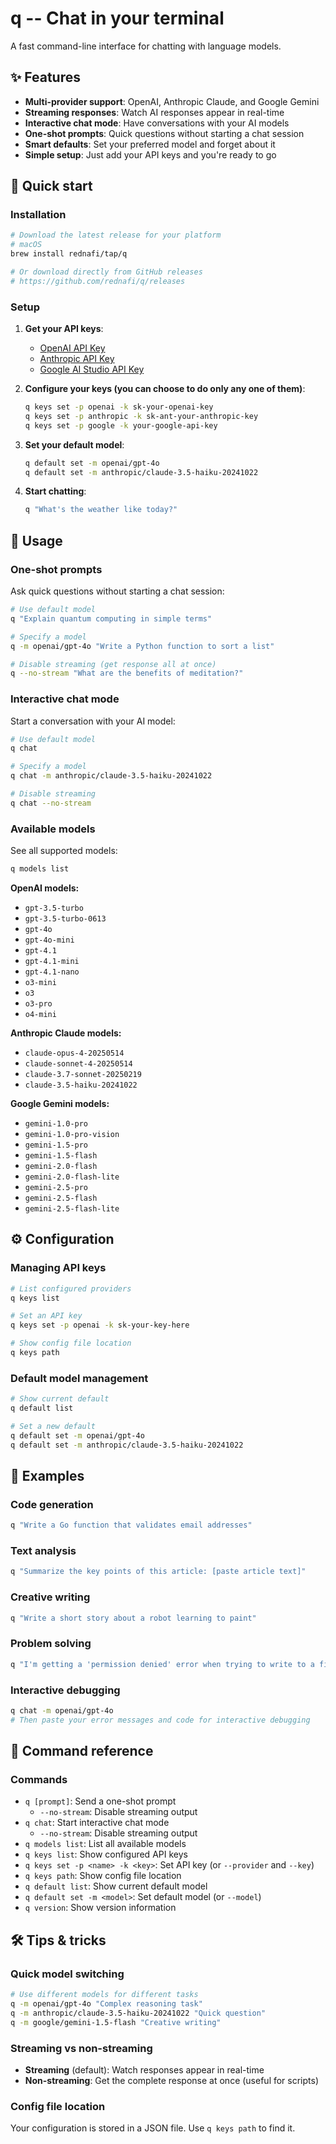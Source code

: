 # q -- Chat in your terminal

A fast command-line interface for chatting with language models.

## ✨ Features

- **Multi-provider support**: OpenAI, Anthropic Claude, and Google Gemini
- **Streaming responses**: Watch AI responses appear in real-time
- **Interactive chat mode**: Have conversations with your AI models
- **One-shot prompts**: Quick questions without starting a chat session
- **Smart defaults**: Set your preferred model and forget about it
- **Simple setup**: Just add your API keys and you're ready to go

## 🚀 Quick start

### Installation

```sh
# Download the latest release for your platform
# macOS
brew install rednafi/tap/q

# Or download directly from GitHub releases
# https://github.com/rednafi/q/releases
```

### Setup

1. **Get your API keys**:
   - [OpenAI API Key](https://platform.openai.com/api-keys)
   - [Anthropic API Key](https://console.anthropic.com/)
   - [Google AI Studio API Key](https://makersuite.google.com/app/apikey)

2. **Configure your keys (you can choose to do only any one of them)**:
   ```sh
   q keys set -p openai -k sk-your-openai-key
   q keys set -p anthropic -k sk-ant-your-anthropic-key
   q keys set -p google -k your-google-api-key
   ```

3. **Set your default model**:
   ```bash
   q default set -m openai/gpt-4o
   q default set -m anthropic/claude-3.5-haiku-20241022
   ```

4. **Start chatting**:
   ```bash
   q "What's the weather like today?"
   ```

## 🎯 Usage

### One-shot prompts

Ask quick questions without starting a chat session:

```bash
# Use default model
q "Explain quantum computing in simple terms"

# Specify a model
q -m openai/gpt-4o "Write a Python function to sort a list"

# Disable streaming (get response all at once)
q --no-stream "What are the benefits of meditation?"
```

### Interactive chat mode

Start a conversation with your AI model:

```bash
# Use default model
q chat

# Specify a model
q chat -m anthropic/claude-3.5-haiku-20241022

# Disable streaming
q chat --no-stream
```

### Available models

See all supported models:

```bash
q models list
```

**OpenAI models:**
- `gpt-3.5-turbo`
- `gpt-3.5-turbo-0613`
- `gpt-4o`
- `gpt-4o-mini`
- `gpt-4.1`
- `gpt-4.1-mini`
- `gpt-4.1-nano`
- `o3-mini`
- `o3`
- `o3-pro`
- `o4-mini`

**Anthropic Claude models:**
- `claude-opus-4-20250514`
- `claude-sonnet-4-20250514`
- `claude-3.7-sonnet-20250219`
- `claude-3.5-haiku-20241022`

**Google Gemini models:**
- `gemini-1.0-pro`
- `gemini-1.0-pro-vision`
- `gemini-1.5-pro`
- `gemini-1.5-flash`
- `gemini-2.0-flash`
- `gemini-2.0-flash-lite`
- `gemini-2.5-pro`
- `gemini-2.5-flash`
- `gemini-2.5-flash-lite`

## ⚙️ Configuration

### Managing API keys

```sh
# List configured providers
q keys list

# Set an API key
q keys set -p openai -k sk-your-key-here

# Show config file location
q keys path
```

### Default model management

```sh
# Show current default
q default list

# Set a new default
q default set -m openai/gpt-4o
q default set -m anthropic/claude-3.5-haiku-20241022
```

## 🎨 Examples

### Code generation
```bash
q "Write a Go function that validates email addresses"
```

### Text analysis
```sh
q "Summarize the key points of this article: [paste article text]"
```

### Creative writing
```bash
q "Write a short story about a robot learning to paint"
```

### Problem solving
```bash
q "I'm getting a 'permission denied' error when trying to write to a file. How do I fix this?"
```

### Interactive debugging
```sh
q chat -m openai/gpt-4o
# Then paste your error messages and code for interactive debugging
```

## 🔧 Command reference

### Commands
- `q [prompt]`: Send a one-shot prompt
  - `--no-stream`: Disable streaming output
- `q chat`: Start interactive chat mode
  - `--no-stream`: Disable streaming output
- `q models list`: List all available models
- `q keys list`: Show configured API keys
- `q keys set -p <name> -k <key>`: Set API key (or `--provider` and `--key`)
- `q keys path`: Show config file location
- `q default list`: Show current default model
- `q default set -m <model>`: Set default model (or `--model`)
- `q version`: Show version information

## 🛠️ Tips & tricks

### Quick model switching
```bash
# Use different models for different tasks
q -m openai/gpt-4o "Complex reasoning task"
q -m anthropic/claude-3.5-haiku-20241022 "Quick question"
q -m google/gemini-1.5-flash "Creative writing"
```

### Streaming vs non-streaming
- **Streaming** (default): Watch responses appear in real-time
- **Non-streaming**: Get the complete response at once (useful for scripts)

### Config file location
Your configuration is stored in a JSON file. Use `q keys path` to find it.
